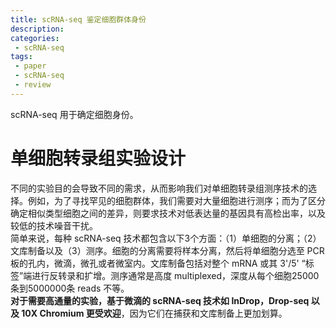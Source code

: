 ```yaml
---
title: scRNA-seq 鉴定细胞群体身份
description: 
categories:
 - scRNA-seq
tags:
 - paper
 - scRNA-seq
 - review
---
```


scRNA-seq 用于确定细胞身份。

<!-- more -->
  
# 单细胞转录组实验设计  
不同的实验目的会导致不同的需求，从而影响我们对单细胞转录组测序技术的选择。例如，为了寻找罕见的细胞群体，我们需要对大量细胞进行测序；而为了区分确定相似类型细胞之间的差异，则要求技术对低表达量的基因具有高检出率，以及较低的技术噪音干扰。  
简单来说，每种 scRNA-seq 技术都包含以下3个方面：（1）单细胞的分离；（2）文库制备以及（3）测序。细胞的分离需要将样本分离，然后将单细胞分选至 PCR 板的孔内，微滴，微孔或者微室内。文库制备包括对整个 mRNA 或其 3'/5' “标签”端进行反转录和扩增。测序通常是高度 multiplexed，深度从每个细胞25000条到5000000条 reads 不等。  
**对于需要高通量的实验，基于微滴的 scRNA-seq 技术如 InDrop，Drop-seq 以及 10X Chromium 更受欢迎**，因为它们在捕获和文库制备上更加划算。
